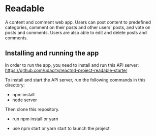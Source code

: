 # Readable

A content and comment web app. Users can post content to predefined categories, comment on their posts and other users' posts, and vote on posts and comments. Users are also able to edit and delete posts and comments.

## Installing and running the app

In order to run the app, you need to install and run this API server: https://github.com/udacity/reactnd-project-readable-starter

To install and start the API server, run the following commands in this directory:

* npm install
* node server

Then clone this repository.

* run npm install or yarn 

* use npm start or yarn start to launch the project


